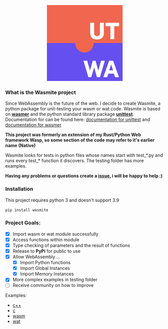 <p align="center">
  <img src="images/logo.svg"/>
</p> 

### What is the Wasmite project
Since WebAssembly is the future of the web. I decide to create Wasmite, a python package for unit-testing your wasm or wat code. Wasmite is based on **[wasmer](https://wasmerio.github.io/wasmer-python/api/wasmer/)** and the python standard library package **[unittest](https://docs.python.org/3/library/unittest.html)**. Documentation for can be found here: [documentation for unittest](https://docs.python.org/3/library/unittest.html) and [documentation for wasmer](https://wasmerio.github.io/wasmer-python/api/wasmer/)

**This project was formerly an extension of my Rust/Python Web framework Wasp, so some section of the code may refer to it's earlier name (Native)** 

Wasmite looks for tests in python files whose names start with test_\*.py and runs every test_\* function it discovers. The testing folder has more examples.

**Having any problems or questions create a [issue](https://github.com/yusuf8ahmed/Wasmite/issues/new), i will be happy to help :)**

### Installation

This project requires python 3 and doesn't support 3.9
```bash
pip install wasmite
```

### Project Goals:

- [x] Import wasm or wat module successfully
- [x] Access functions within module 
- [x] Type checking of parameters and the result of functions
- [x] Release to **PyPi** for public to use
- [x] Allow WebAssembly ... 
    - [x] Import Python functions
    - [x] Import Global Instances
    - [x] Import Memory Instances
- [x] More complex examples in testing folder
- [ ] Receive community on how to improve

Examples:

* [c++](https://github.com/yusuf8ahmed/Wasmite/tree/master/testing/c%2B%2B)
* [c](https://github.com/yusuf8ahmed/Wasmite/tree/master/testing/c)
* [wasm](https://github.com/yusuf8ahmed/Wasmite/tree/master/testing/wasm)
* [wat](https://github.com/yusuf8ahmed/Wasmite/tree/master/testing/wat)

<!-- 
```python
#in testing/test_wasm.py
import wasmite
from wasmite import FuncType
from wasmite import I32, I64

# create a Test class the inherits wasmite.TestWasm
class Test(wasmite.TestWasm):
    # create a variable the hold all the functions from a specific wasm file.
    exports = wasmite.wasm_module("test.wasm")
    # create any amount of function that test you codes functionality
    def test_add(self):
        # test the "add" function in test.wasm
        result = self.exports.add(1,2)
        self.assertEqual(result, 3) 
        
    def test_sub(self):
        # test the "sub" function in test.wasm
        result = self.exports.sub(2,2) # 2-2 = 0 != -1
        self.assertEqual(result, -1)
        
    def test_sub_notequal(self):
        # test the "sub" function in test.wasm
        result = self.exports.sub(5,2) # 5-2 = 3 != -1
        self.assertNotEqual(result, -1)

    def test_args_add(self):
        # check the types for results and parameter of the function "add"
        # param is I32, I32 and result is I32
        add_function = self.exports.add
        self.checkFunctionTypes(add_function, FuncType([I32, I32], [I32])) # result will fail
        
# Hi don't forget to add me         
if __name__ == "__main__":
    wasmite.main()
``` 
-->

<!-- 
Then you can then run this test like so:
```bash
# make sure you are in /testing

$ python test_wasm.py

test_add (__main__.Test) ... ok
test_args_add (__main__.Test) ... ok
test_sub (__main__.Test) ... FAIL
test_sub_notequal (__main__.Test) ... ok

======================================================================
FAIL: test_sub (__main__.Test)
----------------------------------------------------------------------
Traceback (most recent call last):
  File "test_wasm.py", line 18, in test_sub
    self.assertEqual(result, -1)
AssertionError: 0 != -1

----------------------------------------------------------------------
Ran 4 tests in 0.001s

FAILED (failures=1)
``` 
-->